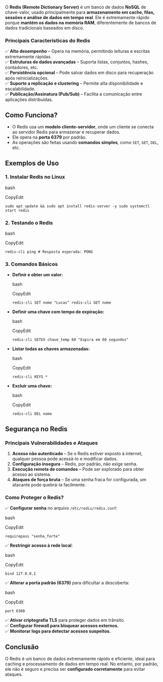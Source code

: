 O **Redis (Remote Dictionary Server)** é um banco de dados **NoSQL** de chave-valor, usado principalmente para **armazenamento em cache, filas, sessões e análise de dados em tempo real**. Ele é extremamente rápido porque **mantém os dados na memória RAM**, diferentemente de bancos de dados tradicionais baseados em disco.

### **Principais Características do Redis**

✅ **Alto desempenho** – Opera na memória, permitindo leituras e escritas extremamente rápidas.  
✅ **Estruturas de dados avançadas** – Suporta listas, conjuntos, hashes, contadores, etc.  
✅ **Persistência opcional** – Pode salvar dados em disco para recuperação após reinicializações.  
✅ **Suporte a replicação e clustering** – Permite alta disponibilidade e escalabilidade.  
✅ **Publicação/Assinatura (Pub/Sub)** – Facilita a comunicação entre aplicações distribuídas.

## **Como Funciona?**

- O Redis usa um **modelo cliente-servidor**, onde um cliente se conecta ao servidor Redis para armazenar e recuperar dados.
- Ele opera na **porta 6379** por padrão.
- As operações são feitas usando **comandos simples**, como `SET`, `GET`, `DEL`, etc.

## **Exemplos de Uso**

### **1. Instalar Redis no Linux**

bash

CopyEdit

`sudo apt update && sudo apt install redis-server -y sudo systemctl start redis`

### **2. Testando o Redis**

bash

CopyEdit

`redis-cli ping # Resposta esperada: PONG`

### **3. Comandos Básicos**

- **Definir e obter um valor:**
    
    bash
    
    CopyEdit
    
    `redis-cli SET nome "Lucas" redis-cli GET nome`
    
- **Definir uma chave com tempo de expiração:**
    
    bash
    
    CopyEdit
    
    `redis-cli SETEX chave_temp 60 "Expira em 60 segundos"`
    
- **Listar todas as chaves armazenadas:**
    
    bash
    
    CopyEdit
    
    `redis-cli KEYS *`
    
- **Excluir uma chave:**
    
    bash
    
    CopyEdit
    
    `redis-cli DEL nome`
    

## **Segurança no Redis**

### **Principais Vulnerabilidades e Ataques**

1. **Acesso não autenticado** – Se o Redis estiver exposto à internet, qualquer pessoa pode acessá-lo e modificar dados.
2. **Configuração insegura** – Redis, por padrão, não exige senha.
3. **Execução remota de comandos** – Pode ser explorado para obter acesso ao sistema.
4. **Ataques de força bruta** – Se uma senha fraca for configurada, um atacante pode quebrá-la facilmente.

### **Como Proteger o Redis?**

✅ **Configurar senha** no arquivo `/etc/redis/redis.conf`:

bash

CopyEdit

`requirepass "senha_forte"`

✅ **Restringir acesso à rede local**:

bash

CopyEdit

`bind 127.0.0.1`

✅ **Alterar a porta padrão (6379)** para dificultar a descoberta:

bash

CopyEdit

`port 6380`

✅ **Ativar criptografia TLS** para proteger dados em trânsito.  
✅ **Configurar firewall para bloquear acessos externos.**  
✅ **Monitorar logs para detectar acessos suspeitos.**

## **Conclusão**

O Redis é um banco de dados extremamente rápido e eficiente, ideal para caching e processamento de dados em tempo real. No entanto, por padrão, ele não é seguro e precisa ser **configurado corretamente** para evitar ataques.